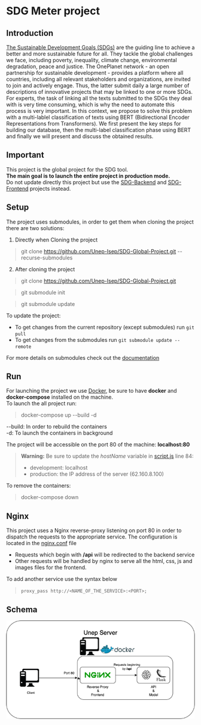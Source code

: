 # SDG Meter project

## Introduction

[The Sustainable Development Goals (SDGs)](http://62.160.8.100/#sdgs) are the guiding line to
achieve a better and more sustainable future for all. They tackle the global challenges we face, including poverty, inequality, climate change, environmental
degradation, peace and justice. The OnePlanet network - an open partnership
for sustainable development - provides a platform where all countries, including
all relevant stakeholders and organizations, are invited to join and actively engage. Thus, the latter submit daily a large number of descriptions of innovative
projects that may be linked to one or more SDGs. For experts, the task of linking all the texts submitted to the SDGs they deal with is very time consuming,
which is why the need to automate this process is very important. In this context,
we propose to solve this problem with a multi-lablel classification of texts using BERT (Bidirectional Encoder Representations from Transformers). We first
present the key steps for building our database, then the multi-label classification
phase using BERT and finally we will present and discuss the obtained results.

## Important
This project is the global project for the SDG tool.  
**The main goal is to launch the entire project in production mode.**  
Do not update directly this project but use the [SDG-Backend](https://github.com/UNEP-Economy-Division/SDG-Meter-Backend) and [SDG-Frontend](https://github.com/UNEP-Economy-Division/SDG-Meter-Frontend) projects instead.


## Setup

The project uses submodules, in order to get them when cloning the project there are two solutions:

1. Directly when Cloning the project
> git clone https://github.com/Unep-Isep/SDG-Global-Project.git --recurse-submodules

2. After cloning the project
> git clone https://github.com/Unep-Isep/SDG-Global-Project.git  

> git submodule init

> git submodule update


To update the project:

- To get changes from the current repository (except submodules) run `git pull`
- To get changes from the submodules run `git submodule update --remote`

For more details on submodules check out the [documentation](https://git-scm.com/book/en/v2/Git-Tools-Submodules)

## Run

For launching the project we use [Docker](https://www.docker.com/), be sure to have **docker** and **docker-compose** installed on the machine.  
To launch the all project run:

> docker-compose up --build -d  

--build: In order to rebuild the containers   
-d: To launch the containers in background

The project will be accessible on the port 80 of the machine: **localhost:80**

>**Warning:** Be sure to update the *hostName* variable in [script.js](SDG-Frontend/js/scripts.js) line 84:
>- development: localhost
>- production: the IP address of the server (62.160.8.100)  

To remove the containers:
> docker-compose down


## Nginx

This project uses a Nginx reverse-proxy listening on port 80 in order to dispatch the requests to the appropriate service.
The configuration is located in the [nginx.conf](nginx.conf) file
- Requests which begin with **/api** will be redirected to the backend service
- Other requests will be handled by nginx to serve all the html, css, js and images files for the frontend.

To add another service use the syntax below
> `proxy_pass http://<NAME_OF_THE_SERVICE>:<PORT>;`

## Schema

![](unep_infra.png)
